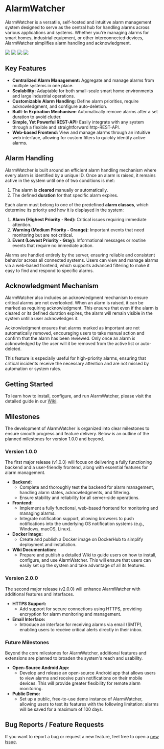 # AlarmWatcher

AlarmWatcher is a versatile, self-hosted and intuitive alarm management system designed to serve as the central hub for handling alarms across various applications and systems. Whether you're managing alarms for smart homes, industrial equipment, or other interconnected devices, AlarmWatcher simplifies alarm handling and acknowledgment.

<a target="_blank" href="https://github.com/johnny-de/alarmwatcher"><img src="https://img.shields.io/github/stars/johnny-de/alarmwatcher?style=flat" /></a> 
<a target="_blank" href="https://hub.docker.com/r/johnny-de/alarmwatcher"><img src="https://img.shields.io/docker/pulls/johnny-de/alarmwatcher" /></a> 
<a target="_blank" href="https://hub.docker.com/r/johnny-de/alarmwatcher"><img src="https://img.shields.io/docker/v/johnny-de/alarmwatcher/latest?label=docker%20image%20ver." /></a> 
<a target="_blank" href="https://github.com/johnny-de/alarmwatcher"><img src="https://img.shields.io/github/last-commit/johnny-de/alarmwatcher" /></a>
</a>

## Key Features

- **Centralized Alarm Management:** Aggregate and manage alarms from multiple systems in one place.
- **Scalability:** Adaptable for both small-scale smart home environments and large industrial operations.
- **Customizable Alarm Handling:** Define alarm priorities, require acknowledgment, and configure auto-deletion.
- **Built-In Expiration Mechanism:** Automatically remove alarms after a set duration to avoid clutter.
- **Simple, Yet Powerful REST-API:** Easily integrate with any system through a flexible and straightforward http-REST-API.
- **Web-based Frontend:** View and manage alarms through an intuitive web interface, allowing for custom filters to quickly identify active alarms.

## Alarm Handling

AlarmWatcher is built around an efficient alarm handling mechanism where every alarm is identified by a unique ID. Once an alarm is raised, it remains active in the system until one of two conditions is met:

1. The alarm is **cleared** manually or automatically.
2. The defined **duration** for that specific alarm expires.

Each alarm must belong to one of the predefined **alarm classes**, which determine its priority and how it is displayed in the system:

1. **Alarm (Highest Priority - Red):** Critical issues requiring immediate attention.
2. **Warning (Medium Priority - Orange):** Important events that need monitoring but are not critical.
3. **Event (Lowest Priority - Gray):** Informational messages or routine events that require no immediate action.

Alarms are handled entirely by the server, ensuring reliable and consistent behavior across all connected systems. Users can view and manage alarms via a web-based frontend, which supports advanced filtering to make it easy to find and respond to specific alarms.

## Acknowledgment Mechanism

AlarmWatcher also includes an acknowledgment mechanism to ensure critical alarms are not overlooked. When an alarm is raised, it can be marked as requiring acknowledgment. This ensures that even if the alarm is cleared or its defined duration expires, the alarm will remain visible in the system until a user acknowledges it.

Acknowledgment ensures that alarms marked as important are not automatically removed, encouraging users to take manual action and confirm that the alarm has been reviewed. Only once an alarm is acknowledged by the user will it be removed from the active list or auto-deleted.

This feature is especially useful for high-priority alarms, ensuring that critical incidents receive the necessary attention and are not missed by automation or system rules.

## Getting Started

To learn how to install, configure, and run AlarmWatcher, please visit the detailed guide in our [Wiki](https://github.com/johnny-de/alarmwatcher/wiki).

## Milestones

The development of AlarmWatcher is organized into clear milestones to ensure smooth progress and feature delivery. Below is an outline of the planned milestones for version 1.0.0 and beyond.

### Version 1.0.0

The first major release (v1.0.0) will focus on delivering a fully functioning backend and a user-friendly frontend, along with essential features for alarm management.
- **Backend:**
  - Complete and thoroughly test the backend for alarm management, handling alarm states, acknowledgments, and filtering.
  - Ensure stability and reliability for all server-side operations.
- **Frontend:**
  - Implement a fully functional, web-based frontend for monitoring and managing alarms.
  - Integrate notification support, allowing browsers to push notifications into the underlying OS notification systems (e.g., Windows, macOS, Linux).
- **Docker Image:**
  - Create and publish a Docker image on DockerHub to simplify deployment and installation.
- **Wiki Documentation:**
  - Prepare and publish a detailed Wiki to guide users on how to install, configure, and use AlarmWatcher. This will ensure that users can easily set up the system and take advantage of all its features.

### Version 2.0.0

The second major release (v2.0.0) will enhance AlarmWatcher with additional features and interfaces.
- **HTTPS Support:**
  - Add support for secure connections using HTTPS, providing encryption for alarm monitoring and management.
- **Email Interface:**
  - Introduce an interface for receiving alarms via email (SMTP), enabling users to receive critical alerts directly in their inbox.

### Future Milestones

Beyond the core milestones for AlarmWatcher, additional features and extensions are planned to broaden the system's reach and usability.
- **Open-Source Android App:**
  - Develop and release an open-source Android app that allows users to view alarms and receive push notifications on their mobile devices. This will provide greater flexibility for remote alarm monitoring.
- **Public Demo:**
  - Set up a public, free-to-use demo instance of AlarmWatcher, allowing users to test its features with the following limitation: alarms will be saved for a maximum of 100 days.


## Bug Reports / Feature Requests

If you want to report a bug or request a new feature, feel free to open a [new issue](https://github.com/johnny-de/alarmwatcher/issues).
